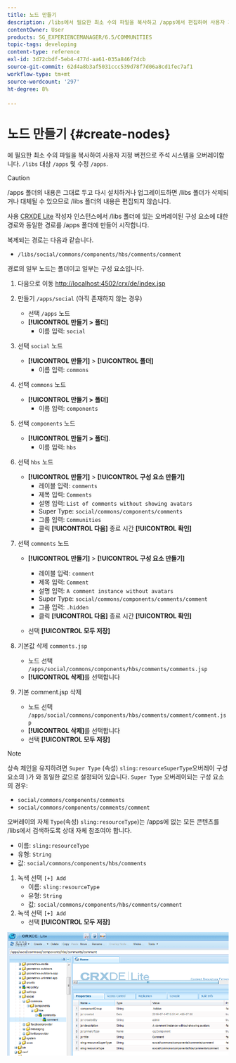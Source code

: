 ```yaml
---
title: 노드 만들기
description: /libs에서 필요한 최소 수의 파일을 복사하고 /apps에서 편집하여 사용자 지정 버전으로 주석 시스템을 오버레이하는 방법에 대해 알아봅니다.
contentOwner: User
products: SG_EXPERIENCEMANAGER/6.5/COMMUNITIES
topic-tags: developing
content-type: reference
exl-id: 3d72cbdf-5eb4-477d-aa61-035a846f7dcb
source-git-commit: 62d4a8b3af5031ccc539d78f7d06a8cd1fec7af1
workflow-type: tm+mt
source-wordcount: '297'
ht-degree: 8%

---
```


# 노드 만들기 {#create-nodes}

에 필요한 최소 수의 파일을 복사하여 사용자 지정 버전으로 주석 시스템을 오버레이합니다. `/libs` 대상 `/apps` 및 수정 `/apps`.

>[!CAUTION]
>
>/apps 폴더의 내용은 그대로 두고 다시 설치하거나 업그레이드하면 /libs 폴더가 삭제되거나 대체될 수 있으므로 /libs 폴더의 내용은 편집되지 않습니다.

사용 [CRXDE Lite](../../help/sites-developing/developing-with-crxde-lite.md) 작성자 인스턴스에서 /libs 폴더에 있는 오버레이된 구성 요소에 대한 경로와 동일한 경로를 /apps 폴더에 만들어 시작합니다.

복제되는 경로는 다음과 같습니다.

* `/libs/social/commons/components/hbs/comments/comment`

경로의 일부 노드는 폴더이고 일부는 구성 요소입니다.

1. 다음으로 이동 [http://localhost:4502/crx/de/index.jsp](http://localhost:4502/crx/de/index.jsp)
1. 만들기 `/apps/social` (아직 존재하지 않는 경우)
   * 선택 `/apps` 노드
   * **[!UICONTROL 만들기 > 폴더]**
      * 이름 입력: `social`
1. 선택 `social` 노드
   * **[!UICONTROL 만들기]** > **[!UICONTROL 폴더]**
      * 이름 입력: `commons`
1. 선택 `commons` 노드
   * **[!UICONTROL 만들기 > 폴더]**
      * 이름 입력: `components`
1. 선택 `components` 노드
   * **[!UICONTROL 만들기 > 폴더]**.
      * 이름 입력: `hbs`
1. 선택 `hbs` 노드
   * **[!UICONTROL 만들기]** > **[!UICONTROL 구성 요소 만들기]**
      * 레이블 입력: `comments`
      * 제목 입력: `Comments`
      * 설명 입력: `List of comments without showing avatars`
      * Super Type: `social/commons/components/comments`
      * 그룹 입력: `Communities`
      * 클릭 **[!UICONTROL 다음]** 종료 시간 **[!UICONTROL 확인]**
1. 선택 `comments` 노드

   * **[!UICONTROL 만들기]** > **[!UICONTROL 구성 요소 만들기]**

      * 레이블 입력: `comment`
      * 제목 입력: `Comment`
      * 설명 입력: `A comment instance without avatars`
      * Super Type: `social/commons/components/comments/comment`
      * 그룹 입력: `.hidden`
      * 클릭 **[!UICONTROL 다음]** 종료 시간 **[!UICONTROL 확인]**
   * 선택 **[!UICONTROL 모두 저장]**
1. 기본값 삭제 `comments.jsp`
   * 노드 선택 `/apps/social/commons/components/hbs/comments/comments.jsp`
   * **[!UICONTROL 삭제]**&#x200B;를 선택합니다
1. 기본 comment.jsp 삭제
   * 노드 선택 `/apps/social/commons/components/hbs/comments/comment/comment.jsp`
   * **[!UICONTROL 삭제]**&#x200B;를 선택합니다
   * 선택 **[!UICONTROL 모두 저장]**

>[!NOTE]
>
>상속 체인을 유지하려면 `Super Type` (속성) `sling:resourceSuperType`오버레이 구성 요소의 )가 와 동일한 값으로 설정되어 있습니다. `Super Type` 오버레이되는 구성 요소의 경우:
>
>* `social/commons/components/comments`
>* `social/commons/components/comments/comment`

오버레이의 자체 `Type`(속성) `sling:resourceType`)는 /apps에 없는 모든 콘텐츠를 /libs에서 검색하도록 상대 자체 참조여야 합니다.
* 이름: `sling:resourceType`
* 유형: `String`
* 값: `social/commons/components/hbs/comments`

1. 녹색 선택 `[+] Add`
   * 이름: `sling:resourceType`
   * 유형: `String`
   * 값: `social/commons/components/hbs/comments/comment`
1. 녹색 선택 `[+] Add`
   * 선택 **[!UICONTROL 모두 저장]**

![노드 만들기](assets/create-nodes.png)

